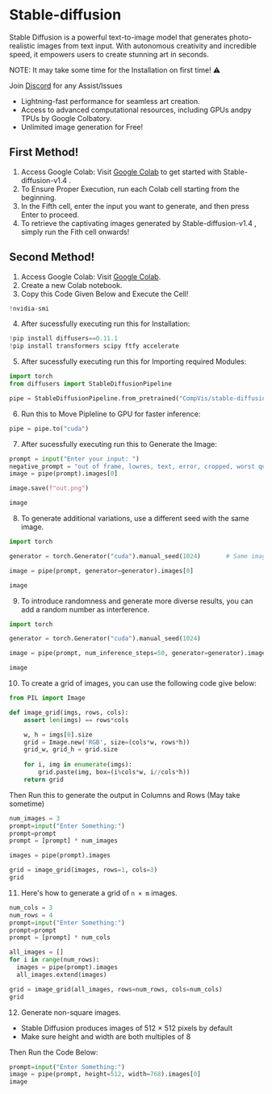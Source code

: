 # Stable-diffusion

Stable Diffusion is a powerful text-to-image model that generates photo-realistic images from text input. With autonomous creativity and incredible speed, it empowers users to create stunning art in seconds.

NOTE: It may take some time for the Installation on first time! ⚠️

Join [Discord](https://discord.gg/P9gGZaXWGR) for any Assist/Issues 

- Lightning-fast performance for seamless art creation.
- Access to advanced computational resources, including GPUs andpy  TPUs by Google Colbatory.
- Unlimited image generation for Free!

## First Method!
1. Access Google Colab: Visit <a href="https://colab.research.google.com/drive/1GiJI2g8doj4dZfFyq_berPsfnmJxByIk?usp=sharing" target="_blank">Google Colab</a> to get started with Stable-diffusion-v1.4 .
2. To Ensure Proper Execution, run each Colab cell starting from the beginning.
3. In the Fifth cell, enter the input you want to generate, and then press Enter to proceed.
4. To retrieve the captivating images generated by Stable-diffusion-v1.4 , simply run the Fith cell onwards!

## Second Method!
1. Access Google Colab: Visit [Google Colab](https://colab.research.google.com/).
2. Create a new Colab notebook.
3. Copy this Code Given Below and Execute the Cell!

```python
!nvidia-smi
```

4. After sucessfully executing run this for Installation:

```python
!pip install diffusers==0.11.1
!pip install transformers scipy ftfy accelerate
```

5. After sucessfully executing run this for Importing required Modules:

```python
import torch
from diffusers import StableDiffusionPipeline

pipe = StableDiffusionPipeline.from_pretrained("CompVis/stable-diffusion-v1-4", torch_dtype=torch.float16)
```

6. Run this to Move Pipleline to GPU for faster inference:
   
```python
pipe = pipe.to("cuda")
```


7. After sucessfully executing run this to Generate the Image:

```python
prompt = input("Enter your input: ")
negative_prompt = "out of frame, lowres, text, error, cropped, worst quality, low quality, jpeg artifacts, ugly, duplicate, morbid, mutilated, out of frame, extra fingers, mutated hands, poorly drawn hands, poorly drawn face, mutation, deformed, blurry, dehydrated, bad anatomy, bad proportions, extra limbs, cloned face, disfigured, gross proportions, malformed limbs, missing arms, missing legs, extra arms, extra legs, fused fingers, too many fingers"
image = pipe(prompt).images[0]  

image.save(f"out.png")

image
```

8. To generate additional variations, use a different seed with the same image.

```python
import torch

generator = torch.Generator("cuda").manual_seed(1024)       # Same image with different Seed to generate more diferrent

image = pipe(prompt, generator=generator).images[0]

image
```


9. To introduce randomness and generate more diverse results, you can add a random number as interference.

```python
import torch

generator = torch.Generator("cuda").manual_seed(1024)

image = pipe(prompt, num_inference_steps=50, generator=generator).images[0]   

image
```


10. To create a grid of images, you can use the following code give below:
    
```python
from PIL import Image

def image_grid(imgs, rows, cols):
    assert len(imgs) == rows*cols

    w, h = imgs[0].size
    grid = Image.new('RGB', size=(cols*w, rows*h))
    grid_w, grid_h = grid.size
    
    for i, img in enumerate(imgs):
        grid.paste(img, box=(i%cols*w, i//cols*h))
    return grid
```


Then Run this to generate the output in Columns and Rows (May take sometime)

```python
num_images = 3
prompt=input("Enter Something:")
prompt=prompt
prompt = [prompt] * num_images

images = pipe(prompt).images

grid = image_grid(images, rows=1, cols=3)
grid
```

11. Here's how to generate a grid of `n × m` images.

```python
num_cols = 3
num_rows = 4
prompt=input("Enter Something:")
prompt=prompt
prompt = [prompt] * num_cols

all_images = []
for i in range(num_rows):
  images = pipe(prompt).images
  all_images.extend(images)

grid = image_grid(all_images, rows=num_rows, cols=num_cols)
grid
```


12. Generate non-square images.
* Stable Diffusion produces images of 512 × 512 pixels by default
* Make sure height and width are both multiples of 8

Then Run the Code Below:

```python
prompt=input("Enter Something:")
image = pipe(prompt, height=512, width=768).images[0]
image

```





